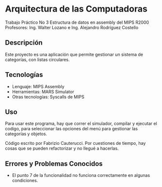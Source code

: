 # Arquitectura de las Computadoras
Trabajo Práctico No 3
Estructura de datos en assembly del MIPS R2000
Profesores: Ing. Walter Lozano e Ing. Alejandro Rodríguez Costello

## Descripción
Este proyecto es una aplicación que permite gestionar un sistema de categorías,
con listas circulares.

## Tecnologías
- Lenguaje: MIPS Assembly
- Herramientas: MARS Simulator
- Otras tecnologías: Syscalls de MIPS

## Uso
Para usar este programa, hay que correr el simulador, compilar y ejecutar el codigo, para seleccionar las opciones del menú para gestionar las categorías y objetos.


Código escrito por Fabrizio Cauterucci. Por cuestiones de tiempo, hay cosas que se pueden refactorizar y no llegué a hacerlas.

## Errores y Problemas Conocidos
- El punto 7 de la funcionalidad no funciona correctamente en algunas condiciones.


